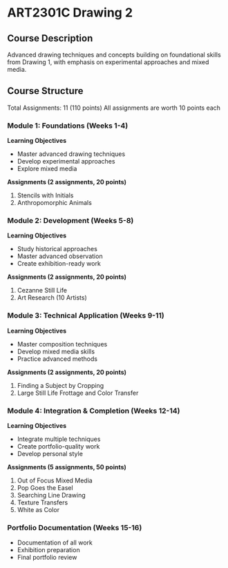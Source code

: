 # ART2301C Drawing 2

## Course Description
Advanced drawing techniques and concepts building on foundational skills from Drawing 1, with emphasis on experimental approaches and mixed media.

## Course Structure
Total Assignments: 11 (110 points)
All assignments are worth 10 points each

### Module 1: Foundations (Weeks 1-4)
**Learning Objectives**
- Master advanced drawing techniques
- Develop experimental approaches
- Explore mixed media

**Assignments (2 assignments, 20 points)**
1. Stencils with Initials
2. Anthropomorphic Animals

### Module 2: Development (Weeks 5-8)
**Learning Objectives**
- Study historical approaches
- Master advanced observation
- Create exhibition-ready work

**Assignments (2 assignments, 20 points)**
1. Cezanne Still Life
2. Art Research (10 Artists)

### Module 3: Technical Application (Weeks 9-11)
**Learning Objectives**
- Master composition techniques
- Develop mixed media skills
- Practice advanced methods

**Assignments (2 assignments, 20 points)**
1. Finding a Subject by Cropping
2. Large Still Life Frottage and Color Transfer

### Module 4: Integration & Completion (Weeks 12-14)
**Learning Objectives**
- Integrate multiple techniques
- Create portfolio-quality work
- Develop personal style

**Assignments (5 assignments, 50 points)**
1. Out of Focus Mixed Media
2. Pop Goes the Easel
3. Searching Line Drawing
4. Texture Transfers
5. White as Color

### Portfolio Documentation (Weeks 15-16)
- Documentation of all work
- Exhibition preparation
- Final portfolio review